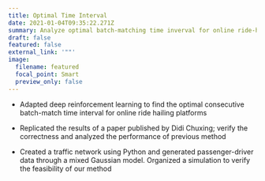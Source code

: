 ```yaml
---
title: Optimal Time Interval
date: 2021-01-04T09:35:22.271Z
summary: Analyze optimal batch-matching time inverval for online ride-hailing platform
draft: false
featured: false
external_link: '""'
image:
  filename: featured
  focal_point: Smart
  preview_only: false
---
```

  * Adapted deep reinforcement learning to find the optimal consecutive
  batch-match time interval for online ride hailing platforms

  * Replicated the results of a paper published by Didi Chuxing; verify the
  correctness and analyzed the performance of previous method

  * Created a traffic network using Python and generated passenger-driver data
  through a mixed Gaussian model. Organized a simulation to verify the
  feasibility of our method
